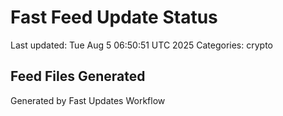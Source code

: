 # Fast Feed Update Status
Last updated: Tue Aug  5 06:50:51 UTC 2025
Categories: crypto

## Feed Files Generated

Generated by Fast Updates Workflow
